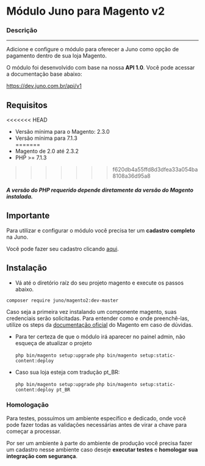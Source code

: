 # Módulo Juno para Magento v2

### Descrição 
---------------
Adicione e configure o módulo para oferecer a Juno como opção de pagamento dentro de sua loja Magento. 

O módulo foi desenvolvido com base na nossa **API 1.0**. Você pode acessar a documentação base abaixo: 

https://dev.juno.com.br/api/v1

## Requisitos

<<<<<<< HEAD
  - Versão mínima para o Magento: 2.3.0
  - Versão mínima para 7.1.3  
=======
  - Magento de 2.0 até 2.3.2
  - PHP >= 7.1.3
>>>>>>> f620db4a55ffd8d3dfea33a054ba8108a36d95a8

##### A versão do PHP requerido depende diretamente da versão do Magento instalada.  

## Importante

Para utilizar e configurar o módulo você precisa ter um **cadastro completo** na Juno. 

Você pode fazer seu cadastro clicando [aqui](https://app.juno.com.br/).

## Instalação 

- Vá até o diretório raíz do seu projeto magento e execute os passos abaixo.

`composer require juno/magento2:dev-master`

Caso seja a primeira vez instalando um componente magento, suas credenciais serão solicitadas. Para entender como e onde preenchê-las, utilize os steps da [documentação oficial](http://devdocs.magento.com/guides/v2.0/install-gde/prereq/connect-auth.html) do Magento em caso de dúvidas. 

- Para ter certeza de que o módulo irá aparecer no painel admin, não esqueça de atualizar o projeto

  `php bin/magento setup:upgrade`
  `php bin/magento setup:static-content:deploy`

- Caso sua loja esteja com tradução pt_BR: 
  
  `php bin/magento setup:upgrade`
  `php bin/magento setup:static-content:deploy pt_BR `

### Homologação

Para testes, possuímos um ambiente específico e dedicado, onde você pode fazer todas as validações necessárias antes de virar a chave para começar a processar. 

Por ser um ambiente à parte do ambiente de produção você precisa fazer um cadastro nesse ambiente caso deseje **executar testes** e **homologar sua integração com segurança**. 
